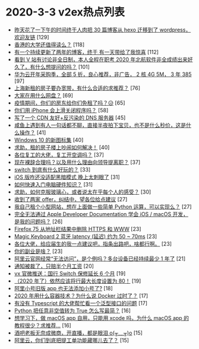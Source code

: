 # 2020-3-3 v2ex热点列表

+ [昨天花了一下午的时间终于人肉把 30 篇博客从 hexo 迁移到了 wordpress，欢迎友链](https://www.v2ex.com/t/649328#reply129) [129]
+ [香港的大学还值得读么？](https://www.v2ex.com/t/649371#reply118) [118]
+ [有一个持续更新了两年的博客，终于 有一天带给了我惊喜](https://www.v2ex.com/t/649292#reply112) [112]
+ [看到 V 站有讨论非全日制，本人全程在职考 2020 年北航软件非全成绩出来好久了，有什么想提问的吗？](https://www.v2ex.com/t/649323#reply101) [101]
+ [华为云开年采购季，全部 5 折，良心推荐，非广告， 2 核 4G 5M， 3 年 385](https://www.v2ex.com/t/649390#reply97) [97]
+ [上海新租的房子要办宽带，有什么合适的求推荐？](https://www.v2ex.com/t/649304#reply76) [76]
+ [大家在用什么网盘？](https://www.v2ex.com/t/649367#reply69) [69]
+ [疫情期间，你们的房东给你们免租了吗？😥](https://www.v2ex.com/t/649416#reply65) [65]
+ [你们用 iPhone 会上滑关闭程序吗？](https://www.v2ex.com/t/649294#reply58) [58]
+ [写了一个 CDN 友好+反污染的 DNS 服务器](https://www.v2ex.com/t/649297#reply45) [45]
+ [咸鱼上遇到有人一句话都不聊，直接半夜拍下宝贝，也不是什么秒价，这是什么操作？](https://www.v2ex.com/t/649347#reply41) [41]
+ [Windows 10 的新图标集](https://www.v2ex.com/t/649289#reply40) [40]
+ [求助，租的房子楼上吵闹如何解决！](https://www.v2ex.com/t/649337#reply40) [40]
+ [各位复工的大佬，复工开空调吗？](https://www.v2ex.com/t/649489#reply37) [37]
+ [现在裸辞合理吗？以及用什么理由向领导提离职？](https://www.v2ex.com/t/649413#reply37) [37]
+ [switch 到底有什么好玩的？](https://www.v2ex.com/t/649421#reply33) [33]
+ [iOS 版咋还没适配黑暗模式 晚上太刺眼了](https://www.v2ex.com/t/649298#reply31) [31]
+ [如何快速入门电脑硬件知识？](https://www.v2ex.com/t/649410#reply31) [31]
+ [求助，如何克服玻璃心，或者说太在乎每个人的感受？](https://www.v2ex.com/t/649365#reply30) [30]
+ [收到了两家 offer，纠结中，望各位给点建议](https://www.v2ex.com/t/649493#reply27) [27]
+ [我自己租个小型网站，想在上面做一些简单 Python 运算，可以实现么？](https://www.v2ex.com/t/649303#reply27) [27]
+ [完全无法通过 Apple Developer Documentation 学会 iOS / macOS 开发，是我的问题吗？](https://www.v2ex.com/t/649402#reply26) [26]
+ [Firefox 75 从地址栏结果中删除 HTTPS 和 WWW](https://www.v2ex.com/t/649290#reply23) [23]
+ [Magic Keyboard 2 蓝牙 latency (延迟) 约为 50 ~ 70ms](https://www.v2ex.com/t/649318#reply23) [23]
+ [各位大佬，给应届生的我一点建议吧，指条出路吧，啥都行啊。](https://www.v2ex.com/t/649396#reply23) [23]
+ [你的副业是啥？](https://www.v2ex.com/t/649430#reply23) [23]
+ [阿里云官网经常“无法访问”，是个例吗？多台设备已经持续最少 1 年了](https://www.v2ex.com/t/649343#reply21) [21]
+ [通知被裁了，只赔半个月工资](https://www.v2ex.com/t/649388#reply20) [20]
+ [vx 官微推送：国行 Switch 保修延长 6 个月](https://www.v2ex.com/t/649313#reply19) [19]
+ [（2020 年了）依然应该将行最大长度设置为 80！](https://www.v2ex.com/t/649417#reply19) [19]
+ [阿里小号旧版 app 也无法添加小号了?](https://www.v2ex.com/t/649320#reply18) [18]
+ [2020 年用什么容器技术？为什么说 Docker 过时了？](https://www.v2ex.com/t/649495#reply17) [17]
+ [有没有 Typescript 的大佬帮忙看一个泛型接口的问题](https://www.v2ex.com/t/649397#reply17) [17]
+ [Python 把任意非空值转为 True 怎么写最简？](https://www.v2ex.com/t/649520#reply16) [16]
+ [想学习下，做 macOS app 自用，只能用 xcode 吗，为什么 macOS app 的教程很少？求推荐...](https://www.v2ex.com/t/649330#reply16) [16]
+ [酒吧老板无奈成微商，开直播，都是眼泪 o(╥﹏╥)o](https://www.v2ex.com/t/649478#reply15) [15]
+ [阿里云，你们到底把提工单功能藏哪儿去了？](https://www.v2ex.com/t/649439#reply15) [15]
